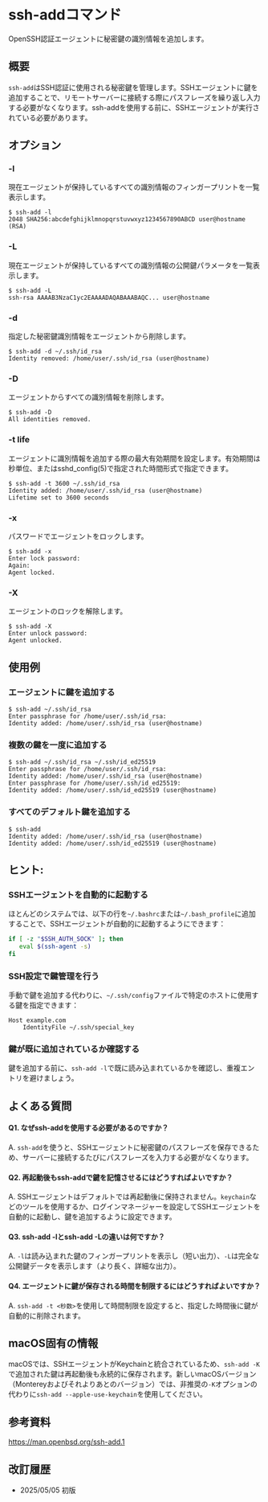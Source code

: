 # ssh-addコマンド

OpenSSH認証エージェントに秘密鍵の識別情報を追加します。

## 概要

`ssh-add`はSSH認証に使用される秘密鍵を管理します。SSHエージェントに鍵を追加することで、リモートサーバーに接続する際にパスフレーズを繰り返し入力する必要がなくなります。ssh-addを使用する前に、SSHエージェントが実行されている必要があります。

## オプション

### **-l**

現在エージェントが保持しているすべての識別情報のフィンガープリントを一覧表示します。

```console
$ ssh-add -l
2048 SHA256:abcdefghijklmnopqrstuvwxyz1234567890ABCD user@hostname (RSA)
```

### **-L**

現在エージェントが保持しているすべての識別情報の公開鍵パラメータを一覧表示します。

```console
$ ssh-add -L
ssh-rsa AAAAB3NzaC1yc2EAAAADAQABAAABAQC... user@hostname
```

### **-d**

指定した秘密鍵識別情報をエージェントから削除します。

```console
$ ssh-add -d ~/.ssh/id_rsa
Identity removed: /home/user/.ssh/id_rsa (user@hostname)
```

### **-D**

エージェントからすべての識別情報を削除します。

```console
$ ssh-add -D
All identities removed.
```

### **-t life**

エージェントに識別情報を追加する際の最大有効期間を設定します。有効期間は秒単位、またはsshd_config(5)で指定された時間形式で指定できます。

```console
$ ssh-add -t 3600 ~/.ssh/id_rsa
Identity added: /home/user/.ssh/id_rsa (user@hostname)
Lifetime set to 3600 seconds
```

### **-x**

パスワードでエージェントをロックします。

```console
$ ssh-add -x
Enter lock password: 
Again: 
Agent locked.
```

### **-X**

エージェントのロックを解除します。

```console
$ ssh-add -X
Enter unlock password: 
Agent unlocked.
```

## 使用例

### エージェントに鍵を追加する

```console
$ ssh-add ~/.ssh/id_rsa
Enter passphrase for /home/user/.ssh/id_rsa: 
Identity added: /home/user/.ssh/id_rsa (user@hostname)
```

### 複数の鍵を一度に追加する

```console
$ ssh-add ~/.ssh/id_rsa ~/.ssh/id_ed25519
Enter passphrase for /home/user/.ssh/id_rsa: 
Identity added: /home/user/.ssh/id_rsa (user@hostname)
Enter passphrase for /home/user/.ssh/id_ed25519: 
Identity added: /home/user/.ssh/id_ed25519 (user@hostname)
```

### すべてのデフォルト鍵を追加する

```console
$ ssh-add
Identity added: /home/user/.ssh/id_rsa (user@hostname)
Identity added: /home/user/.ssh/id_ed25519 (user@hostname)
```

## ヒント:

### SSHエージェントを自動的に起動する

ほとんどのシステムでは、以下の行を`~/.bashrc`または`~/.bash_profile`に追加することで、SSHエージェントが自動的に起動するようにできます：
```bash
if [ -z "$SSH_AUTH_SOCK" ]; then
   eval $(ssh-agent -s)
fi
```

### SSH設定で鍵管理を行う

手動で鍵を追加する代わりに、`~/.ssh/config`ファイルで特定のホストに使用する鍵を指定できます：
```
Host example.com
    IdentityFile ~/.ssh/special_key
```

### 鍵が既に追加されているか確認する

鍵を追加する前に、`ssh-add -l`で既に読み込まれているかを確認し、重複エントリを避けましょう。

## よくある質問

#### Q1. なぜssh-addを使用する必要があるのですか？
A. `ssh-add`を使うと、SSHエージェントに秘密鍵のパスフレーズを保存できるため、サーバーに接続するたびにパスフレーズを入力する必要がなくなります。

#### Q2. 再起動後もssh-addで鍵を記憶させるにはどうすればよいですか？
A. SSHエージェントはデフォルトでは再起動後に保持されません。`keychain`などのツールを使用するか、ログインマネージャーを設定してSSHエージェントを自動的に起動し、鍵を追加するように設定できます。

#### Q3. ssh-add -lとssh-add -Lの違いは何ですか？
A. `-l`は読み込まれた鍵のフィンガープリントを表示し（短い出力）、`-L`は完全な公開鍵データを表示します（より長く、詳細な出力）。

#### Q4. エージェントに鍵が保存される時間を制限するにはどうすればよいですか？
A. `ssh-add -t <秒数>`を使用して時間制限を設定すると、指定した時間後に鍵が自動的に削除されます。

## macOS固有の情報

macOSでは、SSHエージェントがKeychainと統合されているため、`ssh-add -K`で追加された鍵は再起動後も永続的に保存されます。新しいmacOSバージョン（Montereyおよびそれよりあとのバージョン）では、非推奨の`-K`オプションの代わりに`ssh-add --apple-use-keychain`を使用してください。

## 参考資料

https://man.openbsd.org/ssh-add.1

## 改訂履歴

- 2025/05/05 初版